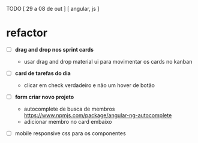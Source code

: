 TODO [ 29 a 08 de out ] [ angular, js ]

# refactor

- [ ] **drag and drop nos sprint cards**
  - usar drag and drop material ui para movimentar os cards no kanban

- [ ] **card de tarefas do dia**
  - clicar em check verdadeiro e não um hover de botão

- [ ] **form criar novo projeto**
  - autocomplete de busca de membros
    https://www.npmjs.com/package/angular-ng-autocomplete
  - adicionar membro no card embaixo 

- [ ] mobile responsive css para os componentes




